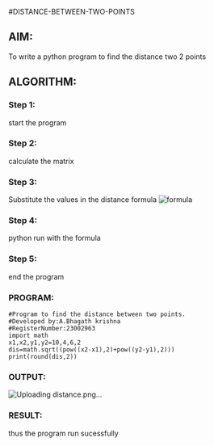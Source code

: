 #DISTANCE-BETWEEN-TWO-POINTS
## AIM:
To write a python program to find the distance two 2 points
## ALGORITHM:
### Step 1: 
start the program
### Step 2:
calculate the matrix 

### Step 3: 
Substitute the values in the distance formula  ![formula](/formula.JPG)
### Step 4: 
python run with the formula

### Step 5: 
end the program
### PROGRAM:
  ```
  #Program to find the distance between two points.
#Developed by:A.Bhagath krishna
#RegisterNumber:23002963
import math
x1,x2,y1,y2=10,4,6,2
dis=math.sqrt((pow((x2-x1),2)+pow((y2-y1),2)))
print(round(dis,2))
```


### OUTPUT:

![Uploading distance.png…]()



### RESULT:
thus the program run sucessfully

